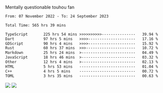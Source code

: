 Mentally questionable touhou fan



<!--START_SECTION:waka-->

```txt
From: 07 November 2022 - To: 24 September 2023

Total Time: 565 hrs 39 mins

TypeScript       225 hrs 54 mins >>>>>>>>>>---------------   39.94 %
Dart             97 hrs 5 mins   >>>>---------------------   17.16 %
GDScript         90 hrs 4 mins   >>>>---------------------   15.92 %
Rust             60 hrs 37 mins  >>>----------------------   10.72 %
Markdown         25 hrs 24 mins  >------------------------   04.49 %
JavaScript       18 hrs 46 mins  >------------------------   03.32 %
Other            12 hrs 4 mins   >------------------------   02.13 %
HTML             5 hrs 53 mins   -------------------------   01.04 %
C++              4 hrs 5 mins    -------------------------   00.72 %
TOML             3 hrs 35 mins   -------------------------   00.63 %
```

<!--END_SECTION:waka-->

![](https://posei.me/horse_going_hard.gif)
![](https://posei.me/horse_going_hard.gif)
